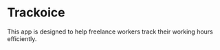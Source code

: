 # Trackoice

This app is designed to help freelance workers track their working hours efficiently.

